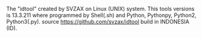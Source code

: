 The "idtool" created by SVZAX on Linux (UNIX) system. This tools versions is 13.3.211 where programmed by Shell(.sh) and Python, Pythonpy, Python2, Python3(.py). source https://github.com/svzax/idtool build in INDONESIA (ID).

